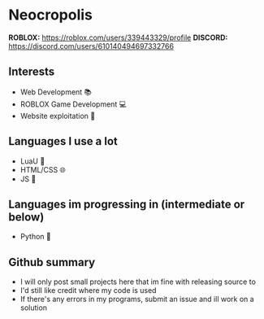 # Neocropolis

**ROBLOX:** https://roblox.com/users/339443329/profile
**DISCORD:** https://discord.com/users/610140494697332766

## Interests
- Web Development 📚
- ROBLOX Game Development 💻
- Website exploitation 👾

## Languages I use a lot
- LuaU 🐍
- HTML/CSS 🌐
- JS 🤖

## Languages im progressing in (intermediate or below)
- Python 🔄

## Github summary
- I will only post small projects here that im fine with releasing source to
- I'd still like credit where my code is used
- If there's any errors in my programs, submit an issue and ill work on a solution
